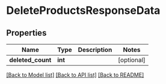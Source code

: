 # DeleteProductsResponseData

## Properties
Name | Type | Description | Notes
------------ | ------------- | ------------- | -------------
**deleted_count** | **int** |  | [optional] 

[[Back to Model list]](../README.md#documentation-for-models) [[Back to API list]](../README.md#documentation-for-api-endpoints) [[Back to README]](../README.md)


